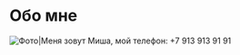 # Обо мне


![Фото](https://encrypted-tbn0.gstatic.com/images?q=tbn:ANd9GcQwBLTOlwF_5JmrDEEpsDRQ3mCwDKTKOn1npP-vnyBvpX7GdHHN)|Меня зовут Миша, мой телефон: +7 913 913 91 91
